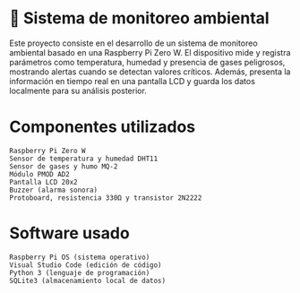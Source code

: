# 🌱 Sistema de monitoreo ambiental
Este proyecto consiste en el desarrollo de un sistema de monitoreo ambiental basado en una Raspberry Pi Zero W. El dispositivo mide y registra parámetros como temperatura, humedad y presencia de gases peligrosos, mostrando alertas cuando se detectan valores críticos. Además, presenta la información en tiempo real en una pantalla LCD y guarda los datos localmente para su análisis posterior.

# Componentes utilizados
    Raspberry Pi Zero W
    Sensor de temperatura y humedad DHT11
    Sensor de gases y humo MQ-2
    Módulo PMOD AD2
    Pantalla LCD 20x2
    Buzzer (alarma sonora)
    Protoboard, resistencia 330Ω y transistor 2N2222

# Software usado
    Raspberry Pi OS (sistema operativo)
    Visual Studio Code (edición de código)
    Python 3 (lenguaje de programación)
    SQLite3 (almacenamiento local de datos)



